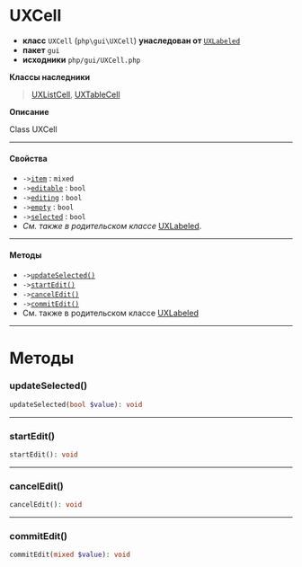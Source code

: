 # UXCell

- **класс** `UXCell` (`php\gui\UXCell`) **унаследован от** [`UXLabeled`](https://github.com/VenityStudio/android/tree/master/jphp-android-ext/api-docs/classes/php/gui/UXLabeled.ru.md)
- **пакет** `gui`
- **исходники** `php/gui/UXCell.php`

**Классы наследники**

> [UXListCell](https://github.com/VenityStudio/android/tree/master/jphp-android-ext/api-docs/classes/php/gui/UXListCell.ru.md), [UXTableCell](https://github.com/VenityStudio/android/tree/master/jphp-android-ext/api-docs/classes/php/gui/UXTableCell.ru.md)

**Описание**

Class UXCell

---

#### Свойства

- `->`[`item`](#prop-item) : `mixed`
- `->`[`editable`](#prop-editable) : `bool`
- `->`[`editing`](#prop-editing) : `bool`
- `->`[`empty`](#prop-empty) : `bool`
- `->`[`selected`](#prop-selected) : `bool`
- *См. также в родительском классе* [UXLabeled](https://github.com/VenityStudio/android/tree/master/jphp-android-ext/api-docs/classes/php/gui/UXLabeled.ru.md).

---

#### Методы

- `->`[`updateSelected()`](#method-updateselected)
- `->`[`startEdit()`](#method-startedit)
- `->`[`cancelEdit()`](#method-canceledit)
- `->`[`commitEdit()`](#method-commitedit)
- См. также в родительском классе [UXLabeled](https://github.com/VenityStudio/android/tree/master/jphp-android-ext/api-docs/classes/php/gui/UXLabeled.ru.md)

---
# Методы

<a name="method-updateselected"></a>

### updateSelected()
```php
updateSelected(bool $value): void
```

---

<a name="method-startedit"></a>

### startEdit()
```php
startEdit(): void
```

---

<a name="method-canceledit"></a>

### cancelEdit()
```php
cancelEdit(): void
```

---

<a name="method-commitedit"></a>

### commitEdit()
```php
commitEdit(mixed $value): void
```